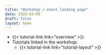```yaml
---
title: "Workshop / event landing page"
date: 2025-03-09
draft: false
layout: home
---
```


- {{< tutorial-link link="overview" >}}
- Tutorials linked in the workshop:
  - {{< tutorial-link link="tutorial-layout" >}}
